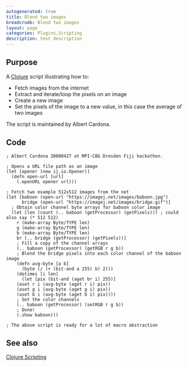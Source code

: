 ```yaml
---
autogenerated: true
title: Blend two images
breadcrumb: Blend two images
layout: page
categories: Plugins,Scripting
description: test description
---
```


Purpose
-------

A [Clojure](Clojure_Scripting) script illustrating how to:

-   Fetch images from the internet
-   Extract and iterate/loop the pixels on an image
-   Create a new image
-   Set the pixels of the image to a new value, in this case the average of two images

The script is maintained by Albert Cardona.

Code
----

    ; Albert Cardona 20080427 at MPI-CBG Dresden Fiji hackathon.

    ; Opens a URL file path as an image
    (let [opener (new ij.io.Opener)]
      (defn open-url [url]
        (.openURL opener url)))

    ; Fetch two example 512x512 images from the net
    (let [baboon (open-url "https://imagej.net/images/baboon.jpg")
          bridge (open-url "https://imagej.net/images/bridge.gif")]
      ; Obtain color channel byte arrays for baboon color image
      (let [len (count (.. baboon (getProcessor) (getPixels))) ; could also say (* 512 512)
        r (make-array Byte/TYPE len)
        g (make-array Byte/TYPE len)
        b (make-array Byte/TYPE len)
        br (.. bridge (getProcessor) (getPixels))]
        ; Fill a copy of the channel arrays
        (.. baboon (getProcessor) (getRGB r g b))
        ; Blend the bridge pixels into each color channel of the baboon image
        (defn avg-byte [a b]
          (byte (/ (+ (bit-and a 255) b) 2)))
        (dotimes [i len]
          (let [pix (bit-and (aget br i) 255)]
        (aset r i (avg-byte (aget r i) pix))
        (aset g i (avg-byte (aget g i) pix))
        (aset b i (avg-byte (aget b i) pix))))
        ; Set the color channels
        (.. baboon (getProcessor) (setRGB r g b))
        ; Done!
        (.show baboon)))

    ; The above script is ready for a lot of macro abstraction

See also
--------

[Clojure Scripting](Clojure_Scripting)

 
